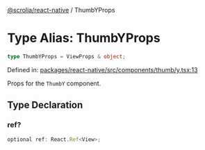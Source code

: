 [@scrolia/react-native](../README.md) / ThumbYProps

# Type Alias: ThumbYProps

```ts
type ThumbYProps = ViewProps & object;
```

Defined in: [packages/react-native/src/components/thumb/y.tsx:13](https://github.com/scrolia/react-native/blob/1fb46d4d308667f54f560e30294f1e8f8e5e5b84/packages/react-native/src/components/thumb/y.tsx#L13)

Props for the `ThumbY` component.

## Type Declaration

### ref?

```ts
optional ref: React.Ref<View>;
```
